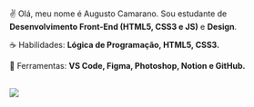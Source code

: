 <p align="left"> 
 ✌ Olá, meu nome é Augusto Camarano. Sou estudante de <strong>Desenvolvimento Front-End (HTML5, CSS3 e JS)</strong> e <strong>Design</strong>.
</p>

<p align="left">
 ☕ Habilidades: <strong>Lógica de Programação, HTML5, CSS3.</strong>
</p>

<p align="left">
  💼 Ferramentas: <strong>VS Code, Figma, Photoshop, Notion e GitHub.</strong>
</p>
<br>
<a href="https://eaecamarano.github.io/link-s/" alt="Redes Sociais">
    <img src="https://img.shields.io/badge/-Redes Sociais-6610F2?style=for-the-badge&link=https://eaecamarano.github.io/link-s/"/>
</a>
